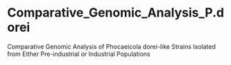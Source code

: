 # Comparative_Genomic_Analysis_P.dorei
Comparative Genomic Analysis of Phocaeicola dorei-like Strains Isolated from Either Pre-industrial or Industrial Populations
